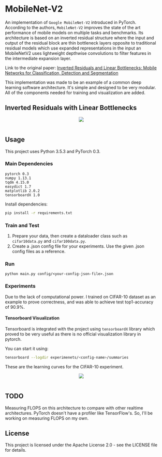 # MobileNet-V2
An implementation of `Google MobileNet-V2` introduced in PyTorch. According to the authors, `MobileNet-V2` improves the state of the art performance of mobile models on multiple tasks and benchmarks. Its architecture is based on an inverted residual structure where the input and output of the residual block are thin bottleneck layers opposite to traditional residual models which use expanded representations in the input an MobileNetV2 uses lightweight depthwise convolutions to filter features in the intermediate expansion layer.

Link to the original paper: [Inverted Residuals and Linear Bottlenecks: Mobile Networks for Classification, Detection and Segmentation](https://arxiv.org/abs/1801.04381)

This implementation was made to be an example of a common deep learning software architecture. It's simple and designed to be very modular. All of the components needed for training and visualization are added.

## Inverted Residuals with Linear Bottlenecks
<div align="center">
<img src="https://github.com/MG2033/MobileNet-V2/blob/master/figures/irc.png"><br><br>
</div>

## Usage
This project uses Python 3.5.3 and PyTorch 0.3.

### Main Dependencies
 ```
 pytorch 0.3
 numpy 1.13.1
 tqdm 4.15.0
 easydict 1.7
 matplotlib 2.0.2
 tensorboardX 1.0
 ```

Install dependencies:
```bash
pip install -r requirements.txt
```

### Train and Test
1. Prepare your data, then create a dataloader class such as `cifar10data.py` and `cifar100data.py`.
2. Create a .json config file for your experiments. Use the given .json config files as a reference.

### Run
```
python main.py config/<your-config-json-file>.json
```

### Experiments
Due to the lack of computational power. I trained on CIFAR-10 dataset as an example to prove correctness, and was able to achieve test top1-accuracy of 90.9%.


#### Tensorboard Visualization
Tensorboard is integrated with the project using `tensorboardX` library which proved to be very useful as there is no official visualization library in pytorch.

You can start it using:
```bash
tensorboard --logdir experimenets/<config-name>/summaries
```

These are the learning curves for the CIFAR-10 experiment.

<div align="center">
<img src="https://github.com/MG2033/MobileNet-V2/blob/master/figures/tb.png"><br><br>
</div>

## TODO
Measuring FLOPS on this architecture to compare with other realtime architectures. PyTorch doesn't have a profiler like TensorFlow's. So, I'll be working on measuring FLOPS on my own.

## License
This project is licensed under the Apache License 2.0 - see the LICENSE file for details.

